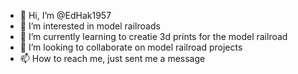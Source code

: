 - 👋 Hi, I’m @EdHak1957
- 👀 I’m interested in model railroads
- 🌱 I’m currently learning to creatie 3d prints for the model railroad
- 💞️ I’m looking to collaborate on model railroad projects
- 📫 How to reach me, just sent me a message

<!---
EdHak1957/EdHak1957 is a ✨ special ✨ repository because its `README.md` (this file) appears on your GitHub profile.
You can click the Preview link to take a look at your changes.
--->
